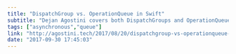 ```yaml
---
title: "DispatchGroup vs. OperationQueue in Swift"
subtitle: "Dejan Agostini covers both DispatchGroups and OperationQueues as he demonstrates how to perform numerous asynchronous tasks and be notified when they all finish."
tags: ["asynchronous","queue"]
link: "http://agostini.tech/2017/08/20/dispatchgroup-vs-operationqueue-in-swift"
date: "2017-09-30 17:45:03"
---
```

